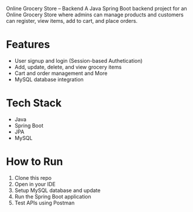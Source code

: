 Online Grocery Store – Backend
A Java Spring Boot backend project for an Online Grocery Store where admins can manage products and customers can register, view items, add to cart, and place orders.  

# Features
- User signup and login (Session-based Authetication)
- Add, update, delete, and view grocery items
- Cart and order management and More
- MySQL database integration

# Tech Stack
- Java
- Spring Boot
- JPA
- MySQL

# How to Run
1. Clone this repo
2. Open in your IDE 
3. Setup MySQL database and update 
4. Run the Spring Boot application
5. Test APIs using Postman
